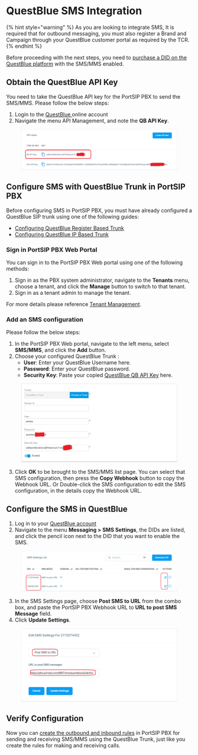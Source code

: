 # QuestBlue SMS Integration

{% hint style="warning" %}
As you are looking to integrate SMS, It is required that for outbound messaging, you must also register a Brand and Campaign through your QuestBlue customer portal as required by the TCR.
{% endhint %}

Before proceeding with the next steps, you need to [purchase a DID on the QuestBlue platform](purchase-a-did-on-questblue-platform.md) with the SMS/MMS enabled.

## Obtain the QuestBlue API Key

You need to take the QuestBlue API key for the PortSIP PBX to send the SMS/MMS. Please follow the below steps:

1. Login to the [QuestBlue ](https://customer.questblue.com/)online account
2. Navigate the menu API Management, and note the **QB API Key**.

<figure><img src="../../../.gitbook/assets/questblue-fig15.png" alt=""><figcaption></figcaption></figure>

## Configure SMS with QuestBlue Trunk in PortSIP PBX

Before configuring SMS in PortSIP PBX, you must have already configured a QuestBlue SIP trunk using one of the following guides:

* [Configuring QuestBlue Register Based Trunk](configuring-questblue-register-authentication-trunk.md)
* [Configuring QuestBlue IP Based Trunk](configuring-questblue-register-authentication-trunk.md)

### Sign in PortSIP PBX Web Portal

You can sign in to the PortSIP PBX Web portal using one of the following methods:

1. Sign in as the PBX system administrator, navigate to the **Tenants** menu, choose a tenant, and click the **Manage** button to switch to that tenant.
2. Sign in as a tenant admin to manage the tenant.

For more details please reference [Tenant Management](../../portsip-pbx-administration-guide/3-tenant-management.md).

### Add an SMS configuration

Please follow the below steps:

1. In the PortSIP PBX Web portal, navigate to the left menu, select **SMS/MMS**, and click the **Add** button.&#x20;
2. Choose your configured QuestBlue Trunk :
   * **User**: Enter your QuestBlue Username here.
   * **Password**: Enter your QuestBlue password.
   * **Security Key**: Paste your copied [QuestBlue QB API Key](questblue-sms-integration.md#obtain-the-questblue-api-key) here.

<figure><img src="../../../.gitbook/assets/questblue-fig16.png" alt=""><figcaption></figcaption></figure>

3. Click **OK** to be brought to the SMS/MMS list page. You can select that SMS configuration, then press the **Copy Webhook** button to copy the Webhook URL. Or Double-click the SMS configuration to edit the SMS configuration, in the details copy the Webhook URL.

## Configure the SMS in QuestBlue

1. Log in to your [QuestBlue account](https://customer.questblue.com/)
2. Navigate to the menu **Messaging > SMS Settings**, the DIDs are listed, and click the pencil icon next to the DID that you want to enable the SMS.

<figure><img src="../../../.gitbook/assets/questblue-fig17.png" alt=""><figcaption></figcaption></figure>

3. In the SMS Settings page, choose **Post SMS to URL** from the combo box, and paste the PortSIP PBX Webhook URL to **URL to post SMS Message** field.
4. Click **Update Settings**.

<figure><img src="../../../.gitbook/assets/questblue-fig18.png" alt=""><figcaption></figcaption></figure>

## Verify Configuration

Now you can [create the outbound and inbound rules](configuring-outbound-and-inbound-calls.md) in PortSIP PBX for sending and receiving SMS/MMS using the QuestBlue Trunk, just like you create the rules for making and receiving calls.

